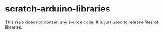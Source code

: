 # scratch-arduino-libraries

This repo does not contain any source code. It is just used to release files of libraries.